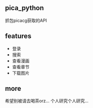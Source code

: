 ## pica_python

抓包picacg获取的API

## features

- 登录
- 搜索
- 查看漫画
- 查看章节
- 下载图片

## more

希望别被请去喝茶orz...
个人研究个人研究...
